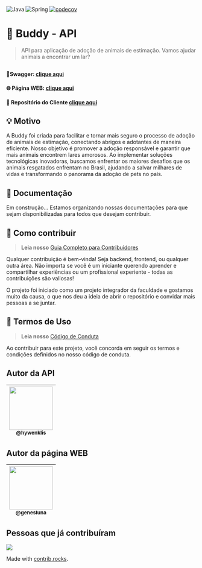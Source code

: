![Java](https://img.shields.io/badge/java-%23ED8B00.svg?style=flat&logo=openjdk&logoColor=white)
![Spring](https://img.shields.io/badge/spring-%236DB33F.svg?style=flat&logo=spring&logoColor=white)
[![codecov](https://codecov.io/gh/hywenklis/buddy-api/graph/badge.svg?token=LQ5ZANNWWN)](https://codecov.io/gh/hywenklis/buddy-api)

# 🐾 Buddy - API

> API para aplicação de adoção de animais de estimação. Vamos ajudar animais a encontrar um lar?

##

#### 🚀Swagger: [clique aqui](https://buddy.propresto.app/api/swagger-ui/index.html#/)

#### 🌐 Página WEB: [clique aqui](https://buddyclient.vercel.app/)

#### 🎨 Repositório do Cliente [clique aqui](https://github.com/genesluna/buddy-client)

##

## 💡 Motivo

A Buddy foi criada para facilitar e tornar mais seguro o processo de adoção de animais de estimação, conectando abrigos e adotantes de maneira eficiente. Nosso objetivo é promover a adoção responsável e garantir que mais animais encontrem lares amorosos. Ao implementar soluções tecnológicas inovadoras, buscamos enfrentar os maiores desafios que os animais resgatados enfrentam no Brasil, ajudando a salvar milhares de vidas e transformando o panorama da adoção de pets no país.

## 📄 Documentação

Em construção... Estamos organizando nossas documentações para que sejam disponibilizadas para todos que desejam contribuir.

## 💬 Como contribuir

> **Leia nosso** [Guia Completo para Contribuidores](CONTRIBUTING.md)

Qualquer contribuição é bem-vinda! Seja backend, frontend, ou qualquer outra área. Não importa se você é um iniciante querendo aprender e compartilhar experiências ou um profissional experiente - todas as contribuições são valiosas!

O projeto foi iniciado como um projeto integrador da faculdade e gostamos muito da causa, o que nos deu a ideia de abrir o repositório e convidar mais pessoas a se juntar.

## 📜 Termos de Uso

> **Leia nosso** [Código de Conduta](CODE_OF_CONDUCT.md)

Ao contribuir para este projeto, você concorda em seguir os termos e condições definidos no nosso código de conduta.

## Autor da API

| [<img src="https://github.com/hywenklis.png?size=115" width=115><br><sub>@hywenklis</sub>](https://github.com/hywenklis) |
| :----------------------------------------------------------------------------------------------------------------------: |

## Autor da página WEB

| [<img src="https://github.com/genesluna.png?size=115" width=115><br><sub>@genesluna</sub>](https://github.com/genesluna) |
| :----------------------------------------------------------------------------------------------------------------------: |

## Pessoas que já contribuíram

<a href="https://github.com/hywenklis/buddy-backend/graphs/contributors">
  <img src="https://contrib.rocks/image?repo=hywenklis/buddy-backend" />
</a>

Made with [contrib.rocks](https://contrib.rocks).
